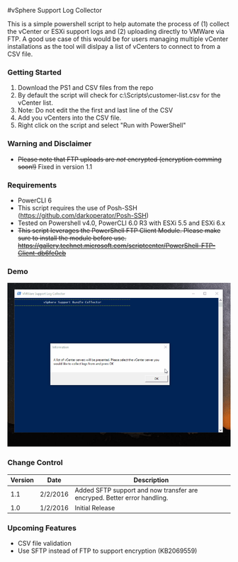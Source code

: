 #vSphere Support Log Collector


This is a simple powershell script to help automate the process of (1) collect the vCenter or ESXi support logs and (2) uploading directly to VMWare via FTP. A good use case of this would be for users managing multiple vCenter installations as the tool will dislpay a list of vCenters to connect to from a CSV file. 

### Getting Started

1. Download the PS1 and CSV files from the repo
2. By default the script will check for c:\Scripts\customer-list.csv for the vCenter list. 
3. Note: Do not edit the the first and last line of the CSV
4. Add you vCenters into the CSV file.
5. Right click on the script and select "Run with PowerShell"


### Warning and Disclaimer
* ~~Please note that FTP uploads are *not* encrypted (encryption comming soon!)~~ Fixed in version 1.1

### Requirements 

* PowerCLI 6
* This script requires the use of Posh-SSH (https://github.com/darkoperator/Posh-SSH)
* Tested on Powershell v4.0, PowerCLI 6.0 R3 with ESXi 5.5 and ESXi 6.x
* ~~This script leverages the PowerShell FTP Client Module. Please make sure to install the module before use. 
https://gallery.technet.microsoft.com/scriptcenter/PowerShell-FTP-Client-db6fe0cb~~


### Demo
![](demo.gif)

### Change Control

| Version | Date | Description
| ------- | -------- | ------------------ |
| 1.1 | 2/2/2016 | Added SFTP support and now transfer are encryped. Better error handling. 
| 1.0 | 1/2/2016 | Initial Release

### Upcoming Features

- CSV file validation
- Use SFTP instead of FTP to support encryption (KB2069559)
